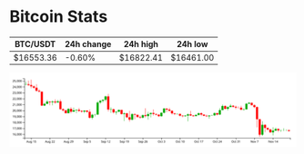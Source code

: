 # Bitcoin Stats

BTC/USDT|24h change|24h high|24h low|
|---|---|---|---|
|$16553.36|-0.60%|$16822.41|$16461.00|

<img src="./chart.svg">
